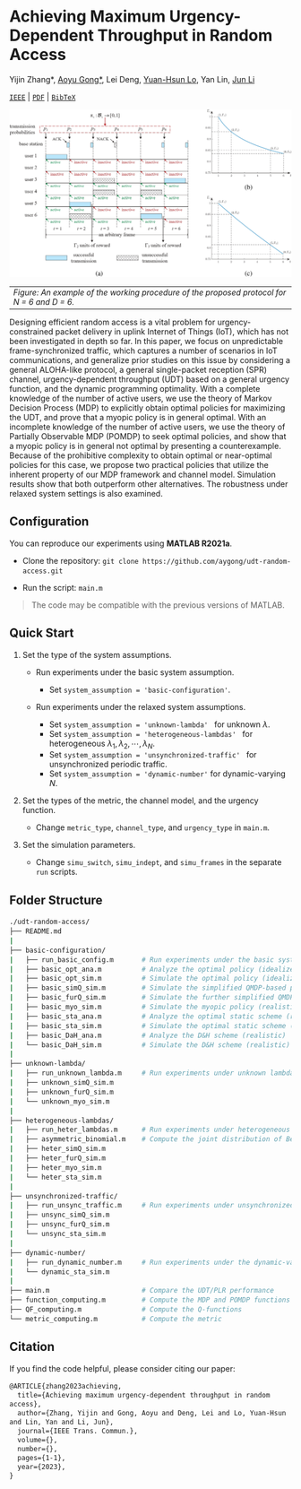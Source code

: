 # Achieving Maximum Urgency-Dependent Throughput in Random Access

Yijin Zhang\*, [Aoyu Gong\*](https://aygong.com/), Lei Deng, [Yuan-Hsun Lo](https://sites.google.com/view/yuanhsunlo/home), Yan Lin, [Jun Li](http://www.deepiiotlab.com/)

[`IEEE`](https://ieeexplore.ieee.org/document/10218364) | [`PDF`](https://aygong.com/docu/MultipleAccess.pdf) | [`BibTeX`](#Citation)

<div align="center">
<p>
<img src="assets/protocol.jpg" width="650"/>
</p>
</div>
<table>
      <tr><td><em>Figure: An example of the working procedure of the proposed protocol for N = 6 and D = 6.</em></td></tr>
</table>

Designing efficient random access is a vital problem for urgency-constrained packet delivery in uplink Internet of Things (IoT), which has not been investigated in depth so far. In this paper, we focus on unpredictable frame-synchronized traffic, which captures a number of scenarios in IoT communications, and generalize prior studies on this issue by considering a general ALOHA-like protocol, a general single-packet reception (SPR) channel, urgency-dependent throughput (UDT) based on a general urgency function, and the dynamic programming optimality. With a complete knowledge of the number of active users, we use the theory of Markov Decision Process (MDP) to explicitly obtain optimal policies for maximizing the UDT, and prove that a myopic policy is in general optimal. With an incomplete knowledge of the number of active users, we use the theory of Partially Observable MDP (POMDP) to seek optimal policies, and show that a myopic policy is in general not optimal by presenting a counterexample. Because of the prohibitive complexity to obtain optimal or near-optimal policies for this case, we propose two practical policies that utilize the inherent property of our MDP framework and channel model. Simulation results show that both outperform other alternatives. The robustness under relaxed system settings is also examined.



## Configuration

You can reproduce our experiments using **MATLAB R2021a**.

- Clone the repository: `git clone https://github.com/aygong/udt-random-access.git`

- Run the script: `main.m`

> The code may be compatible with the previous versions of MATLAB.



## Quick Start

1. Set the type of the system assumptions.

   - Run experiments under the basic system assumption.
     - Set `system_assumption = 'basic-configuration'`.

   - Run experiments under the relaxed system assumptions.
     - Set `system_assumption = 'unknown-lambda' `  for unknown $\lambda$.
     - Set `system_assumption = 'heterogeneous-lambdas' ` for heterogeneous $\lambda_1, \lambda_2, \cdots, \lambda_N$.
     - Set `system_assumption = 'unsynchronized-traffic' ` for unsynchronized periodic traffic.
     - Set `system_assumption = 'dynamic-number'`  for dynamic-varying $N$.
2. Set the types of the metric, the channel model, and the urgency function.
   - Change `metric_type`, `channel_type`, and `urgency_type` in `main.m`.
3. Set the simulation parameters.
   - Change `simu_switch`, `simu_indept`, and `simu_frames` in the separate `run` scripts.




## Folder Structure

```bash
./udt-random-access/
├── README.md
|
├── basic-configuration/
|   ├── run_basic_config.m       # Run experiments under the basic system assumption
|   ├── basic_opt_ana.m          # Analyze the optimal policy (idealized)
|   ├── basic_opt_sim.m          # Simulate the optimal policy (idealized)
|   ├── basic_simQ_sim.m         # Simulate the simplified QMDP-based policy (realistic)  
|   ├── basic_furQ_sim.m         # Simulate the further simplified QMDP-based policy (realistic)
|   ├── basic_myo_sim.m          # Simulate the myopic policy (realistic)
|   ├── basic_sta_ana.m          # Analyze the optimal static scheme (realistic)
|   ├── basic_sta_sim.m          # Simulate the optimal static scheme (realistic)
|   ├── basic_DaH_ana.m          # Analyze the D&H scheme (realistic)
|   └── basic_DaH_sim.m          # Simulate the D&H scheme (realistic)
|
├── unknown-lambda/
|   ├── run_unknown_lambda.m     # Run experiments under unknown lambda
|   ├── unknown_simQ_sim.m
|   ├── unknown_furQ_sim.m
|   └── unknown_myo_sim.m
|
├── heterogeneous-lambdas/
|   ├── run_heter_lambdas.m      # Run experiments under heterogeneous lambdas
|   ├── asymmetric_binomial.m    # Compute the joint distribution of Bernoulli random variables
|   ├── heter_simQ_sim.m
|   ├── heter_furQ_sim.m
|   ├── heter_myo_sim.m
|   └── heter_sta_sim.m
|
├── unsynchronized-traffic/
|   ├── run_unsync_traffic.m     # Run experiments under unsynchronized periodic traffic
|   ├── unsync_simQ_sim.m
|   ├── unsync_furQ_sim.m
|   └── unsync_sta_sim.m
|
├── dynamic-number/
|   ├── run_dynamic_number.m     # Run experiments under the dynamic-varying number of users
|   └── dynamic_sta_sim.m
|
├── main.m                       # Compare the UDT/PLR performance
├── function_computing.m         # Compute the MDP and POMDP functions
├── QF_computing.m               # Compute the Q-functions
└── metric_computing.m           # Compute the metric
```



## Citation

If you find the code helpful, please consider citing our paper:

```
@ARTICLE{zhang2023achieving,
  title={Achieving maximum urgency-dependent throughput in random access},
  author={Zhang, Yijin and Gong, Aoyu and Deng, Lei and Lo, Yuan-Hsun and Lin, Yan and Li, Jun},
  journal={IEEE Trans. Commun.},
  volume={},
  number={},
  pages={1-1},
  year={2023},
}
```
